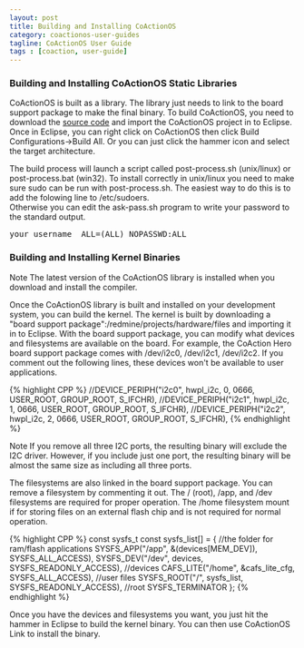 ```yaml
---
layout: post
title: Building and Installing CoActionOS
category: coactionos-user-guides
tagline: CoActionOS User Guide
tags : [coaction, user-guide]
---
```


### Building and Installing CoActionOS Static Libraries

CoActionOS is built as a library.  The library just needs to link to the board support 
package to make the final binary.  To build CoActionOS, you need to download the 
[source code](https://github.com/CoActionOS/CoActionOS) and import the CoActionOS 
project in to Eclipse.  Once in Eclipse, you can right click on CoActionOS 
then click Build Configurations->Build All.  Or you can just click the hammer 
icon and select the target architecture.

The build process will launch a script called post-process.sh (unix/linux) or post-process.bat 
(win32).  To install correctly in unix/linux you need to make sure sudo can be run with 
post-process.sh.  The easiest way to do this is to add the folowing line to /etc/sudoers.  
Otherwise you can edit the ask-pass.sh program to write your password to the standard output.

<pre>your_username	ALL=(ALL) NOPASSWD:ALL</pre>

### Building and Installing Kernel Binaries

<div class="alert alert-info"><span class="label label-danger">Note</span> The latest version 
of the CoActionOS library is installed when you download and install the compiler.</div>

Once the CoActionOS library is built and installed on your development system, you can build the kernel.  The kernel is built by downloading a "board support package":/redmine/projects/hardware/files and importing it in to Eclipse.  With the board support package, you can modify what devices and filesystems are available on the board.  For example, the CoAction Hero board support package comes with /dev/i2c0, /dev/i2c1, /dev/i2c2.  If you comment out the following lines, these devices won't be available to user applications.

{% highlight CPP %}
//DEVICE_PERIPH("i2c0", hwpl_i2c, 0, 0666, USER_ROOT, GROUP_ROOT, S_IFCHR),
//DEVICE_PERIPH("i2c1", hwpl_i2c, 1, 0666, USER_ROOT, GROUP_ROOT, S_IFCHR),
//DEVICE_PERIPH("i2c2", hwpl_i2c, 2, 0666, USER_ROOT, GROUP_ROOT, S_IFCHR),
{% endhighlight %}

<div class="alert alert-info"><span class="label label-danger">Note</span> If you remove 
all three I2C ports, the resulting binary will exclude the I2C driver.  However, if you 
include just one port, the resulting binary will be almost the same size as including 
all three ports.</div>

The filesystems are also linked in the board support package.  You can remove a 
filesystem by commenting it out.  The / (root), /app, and /dev filesystems are 
required for proper operation.  The /home filesystem mount if for storing files 
on an external flash chip and is not required for normal operation.

{% highlight CPP %}
const sysfs_t const sysfs_list[] = {
	//the folder for ram/flash applications
	SYSFS_APP("/app", &(devices[MEM_DEV]), SYSFS_ALL_ACCESS),
	SYSFS_DEV("/dev", devices, SYSFS_READONLY_ACCESS), //devices
	CAFS_LITE("/home", &cafs_lite_cfg, SYSFS_ALL_ACCESS), //user files
	SYSFS_ROOT("/", sysfs_list, SYSFS_READONLY_ACCESS), //root
	SYSFS_TERMINATOR
};
{% endhighlight %}

Once you have the devices and filesystems you want, you just hit the hammer in Eclipse 
to build the kernel binary.  You can then use CoActionOS Link to install the binary.